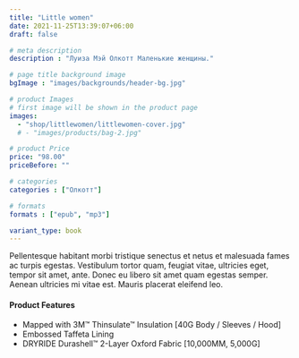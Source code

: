 ```yaml
---
title: "Little women"
date: 2021-11-25T13:39:07+06:00
draft: false

# meta description
description : "Луиза Мэй Олкотт Маленькие женщины."

# page title background image
bgImage : "images/backgrounds/header-bg.jpg"

# product Images
# first image will be shown in the product page
images:
  - "shop/littlewomen/littlewomen-cover.jpg"
  # - "images/products/bag-2.jpg"

# product Price
price: "98.00"
priceBefore: ""

# categories
categories : ["Олкотт"]

# formats
formats : ["epub", "mp3"]

variant_type: book
---
```


Pellentesque habitant morbi tristique senectus et netus et malesuada fames ac turpis egestas. Vestibulum tortor quam, feugiat vitae, ultricies eget, tempor sit amet, ante. Donec eu libero sit amet quam egestas semper. Aenean ultricies mi vitae est. Mauris placerat eleifend leo.

#### Product Features

* Mapped with 3M™ Thinsulate™ Insulation [40G Body / Sleeves / Hood]
* Embossed Taffeta Lining
* DRYRIDE Durashell™ 2-Layer Oxford Fabric [10,000MM, 5,000G]
